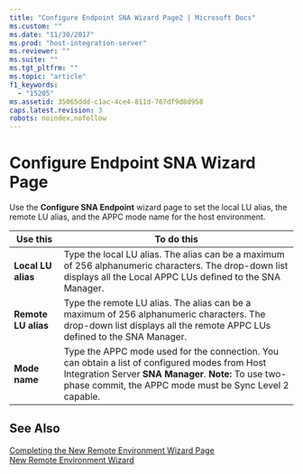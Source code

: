 ```yaml
---
title: "Configure Endpoint SNA Wizard Page2 | Microsoft Docs"
ms.custom: ""
ms.date: "11/30/2017"
ms.prod: "host-integration-server"
ms.reviewer: ""
ms.suite: ""
ms.tgt_pltfrm: ""
ms.topic: "article"
f1_keywords: 
  - "15205"
ms.assetid: 35065ddd-c1ac-4ce4-811d-767df9d8d958
caps.latest.revision: 3
robots: noindex,nofollow
---
```

# Configure Endpoint SNA Wizard Page
Use the **Configure SNA Endpoint** wizard page to set the local LU alias, the remote LU alias, and the APPC mode name for the host environment.  
  
|Use this|To do this|  
|--------------|----------------|  
|**Local LU alias**|Type the local LU alias. The alias can be a maximum of 256 alphanumeric characters. The drop-down list displays all the Local APPC LUs defined to the SNA Manager.|  
|**Remote LU alias**|Type the remote LU alias. The alias can be a maximum of 256 alphanumeric characters. The drop-down list displays all the remote APPC LUs defined to the SNA Manager.|  
|**Mode name**|Type the APPC mode used for the connection. You can obtain a list of configured modes from Host Integration Server **SNA Manager**. **Note:**  To use two-phase commit, the APPC mode must be Sync Level 2 capable.|  
  
## See Also  
 [Completing the New Remote Environment Wizard Page](../core/completing-the-new-remote-environment-wizard-page1.md)   
 [New Remote Environment Wizard](../core/new-remote-environment-wizard1.md)